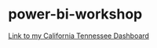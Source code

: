 # power-bi-workshop

[Link to my California Tennessee Dashboard](https://app.powerbi.com/groups/me/reports/80ad692d-ea32-4f14-bf5b-f635c22473c3?ctid=101da587-1843-4f52-8b8a-17b069c66d33&pbi_source=linkShare)